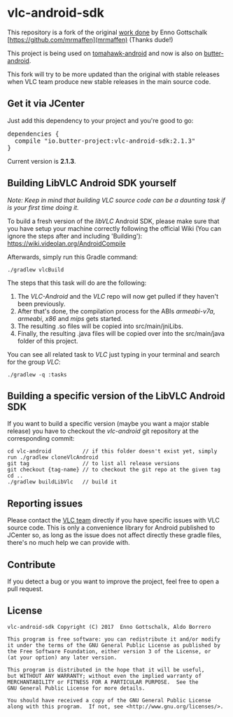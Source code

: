 vlc-android-sdk
===============

This repository is a fork of the original [work done](https://github.com/mrmaffen/vlc-android-sdk) by Enno Gottschalk [https://github.com/mrmaffen](mrmaffen) (Thanks dude!)

This project is being used on [tomahawk-android](https://github.com/tomahawk-player/tomahawk-android) and now is also on [butter-android](https://github.com/butterproject/butter-android).

This fork will try to be more updated than the original with stable releases when VLC team produce new stable releases in the main source
 code.

Get it via JCenter
------------------

Just add this dependency to your project and you're good to go:

<pre>
dependencies {
  compile "io.butter-project:vlc-android-sdk:2.1.3"
}
</pre>

Current version is **2.1.3**.

Building LibVLC Android SDK yourself
------------------------------------

*Note: Keep in mind that building VLC source code can be a daunting task if is your first time doing it.*

To build a fresh version of the *libVLC* Android SDK, please make sure that you have setup your machine correctly following the official 
Wiki (You can ignore the steps after and including 'Building'): https://wiki.videolan.org/AndroidCompile

Afterwards, simply run this Gradle command:

```./gradlew vlcBuild```

The steps that this task will do are the following:

1. The *VLC-Android* and the *VLC* repo will now get pulled if they haven't been previously.
2. After that's done, the compilation process for the ABIs *armeabi-v7a*, *armeabi*, *x86* and *mips* gets started.
3. The resulting .so files will be copied into src/main/jniLibs.
4. Finally, the resulting .java files will be copied over into the src/main/java folder of this project.

You can see all related task to *VLC* just typing in your terminal and search for the group *VLC*:

```./gradlew -q :tasks```

Building a specific version of the LibVLC Android SDK       
-----------------------------------------------------

If you want to build a specific version (maybe you want a major stable release) you have to checkout the *vlc-android* git repository at 
the corresponding commit:

```
cd vlc-android          // if this folder doesn't exist yet, simply run ./gradlew cloneVlcAndroid
git tag                 // to list all release versions
git checkout {tag-name} // to checkout the git repo at the given tag
cd ..
./gradlew buildLibVlc   // build it        
```

Reporting issues
-----------------

Please contact the [VLC team](https://trac.videolan.org/vlc) directly if you have specific issues with VLC source code. This is only a 
convenience library for Android published to JCenter so, as long as the issue does not affect directly these gradle files, there's no 
much help we can provide with.

Contribute
----------

If you detect a bug or you want to improve the project, feel free to open a pull request.

License
-------

    vlc-android-sdk Copyright (C) 2017  Enno Gottschalk, Aldo Borrero

    This program is free software: you can redistribute it and/or modify
    it under the terms of the GNU General Public License as published by
    the Free Software Foundation, either version 3 of the License, or
    (at your option) any later version.

    This program is distributed in the hope that it will be useful,
    but WITHOUT ANY WARRANTY; without even the implied warranty of
    MERCHANTABILITY or FITNESS FOR A PARTICULAR PURPOSE.  See the
    GNU General Public License for more details.

    You should have received a copy of the GNU General Public License
    along with this program.  If not, see <http://www.gnu.org/licenses/>.